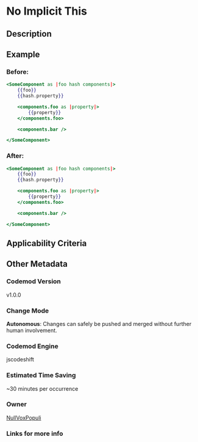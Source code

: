 # No Implicit This

## Description

## Example

### Before:

```hbs
<SomeComponent as |foo hash components|>
	{{foo}}
	{{hash.property}}

	<components.foo as |property|>
		{{property}}
	</components.foo>

	<components.bar />

</SomeComponent>
```

### After:

```hbs
<SomeComponent as |foo hash components|>
	{{foo}}
	{{hash.property}}

	<components.foo as |property|>
		{{property}}
	</components.foo>

	<components.bar />

</SomeComponent>
```

## Applicability Criteria

## Other Metadata

### Codemod Version

v1.0.0

### Change Mode

**Autonomous**: Changes can safely be pushed and merged without further human involvement.

### **Codemod Engine**

jscodeshift

### Estimated Time Saving

~30 minutes per occurrence

### Owner

[NullVoxPopuli](https://github.com/NullVoxPopuli)

### Links for more info
